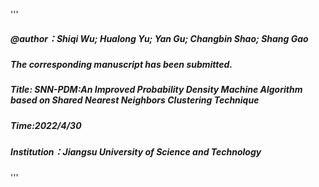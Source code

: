'''
##### @author：Shiqi Wu; Hualong Yu; Yan Gu; Changbin Shao; Shang Gao
##### The corresponding manuscript has been submitted.
##### Title: SNN-PDM:An Improved Probability Density Machine Algorithm based on Shared Nearest Neighbors Clustering Technique
##### Time:2022/4/30
##### Institution：Jiangsu University of Science and Technology
'''

